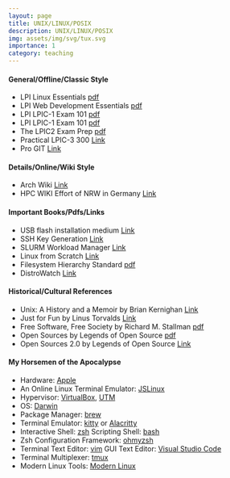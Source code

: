 ```yaml
---
layout: page
title: UNIX/LINUX/POSIX
description: UNIX/LINUX/POSIX
img: assets/img/svg/tux.svg
importance: 1
category: teaching
---
```


#### General/Offline/Classic Style

- LPI Linux Essentials [pdf](https://learning.lpi.org/pdfstore/LPI-Learning-Material-010-160-en.pdf)
- LPI Web Development Essentials [pdf](https://learning.lpi.org/pdfstore/LPI-Learning-Material-030-100-en.pdf)
- LPI LPIC-1 Exam 101 [pdf](https://learning.lpi.org/pdfstore/LPI-Learning-Material-101-500-en.pdf)
- LPI LPIC-1 Exam 101 [pdf](https://learning.lpi.org/pdfstore/LPI-Learning-Material-102-500-en.pdf)  
- The LPIC2 Exam Prep [pdf](https://lpic2book.github.io/src/pdf/lpic2book.pdf)
- Practical LPIC-3 300 [Link](https://link.springer.com/book/10.1007/978-1-4842-4473-9)
- Pro GIT [Link](https://github.com/progit/progit2/releases/download/2.1.360/progit.pdf)

#### Details/Online/Wiki Style
- Arch Wiki [Link](https://wiki.archlinux.org/)
- HPC WIKI Effort of NRW in Germany [Link](https://hpc-wiki.info/hpc/HPC_Wiki)

#### Important Books/Pdfs/Links
- USB flash installation medium [Link](https://wiki.archlinux.org/title/USB_flash_installation_medium)
- SSH Key Generation [Link](https://wiki.archlinux.org/title/SSH_keys)
- SLURM Workload Manager [Link](https://slurm.schedmd.com/)
- Linux from Scratch [Link](https://www.linuxfromscratch.org/lfs/downloads/stable/LFS-BOOK-11.2.pdf)
- Filesystem Hierarchy Standard [pdf](https://refspecs.linuxfoundation.org/FHS_3.0/fhs-3.0.pdf)
- DistroWatch [Link](https://distrowatch.com/)

#### Historical/Cultural References
- Unix: A History and a Memoir by Brian Kernighan [Link](https://www.cs.princeton.edu/~bwk/memoir.html)
- Just for Fun by Linus Torvalds [Link](https://www.harpercollins.com/products/just-for-fun-linus-torvaldsdavid-diamond?variant=32118179364898)
- Free Software, Free Society by Richard M. Stallman [pdf](https://www.gnu.org/doc/fsfs3-hardcover.pdf)
- Open Sources by Legends of Open Source [pdf](https://smaldone.com.ar/documentos/libros/opensources.pdf)
- Open Sources 2.0 by Legends of Open Source [Link](https://www.oreilly.com/library/view/open-sources-20/0596008023/)

#### My Horsemen of the Apocalypse
- Hardware: [Apple](https://www.apple.com/mac/)
- An Online Linux Terminal Emulator: [JSLinux](https://bellard.org/jslinux/)  
- Hypervisor: [VirtualBox](https://www.virtualbox.org/), [UTM](https://mac.getutm.app/)
- OS: [Darwin](https://github.com/apple/darwin-xnu)
- Package Manager: [brew](https://brew.sh/)
- Terminal Emulator: [kitty](https://sw.kovidgoyal.net/kitty/) or [Alacritty](https://alacritty.org/)
- Interactive Shell: [zsh](https://www.zsh.org/) Scripting Shell: [bash](https://www.gnu.org/software/bash/)
- Zsh Configuration Framework: [ohmyzsh](https://ohmyz.sh/)
- Terminal Text Editor: [vim](https://www.vim.org/) GUI Text Editor: [Visual Studio Code](https://code.visualstudio.com/)
- Terminal Multiplexer: [tmux](https://github.com/tmux)
- Modern Linux Tools: [Modern Linux](https://github.com/ibraheemdev/modern-unix)


